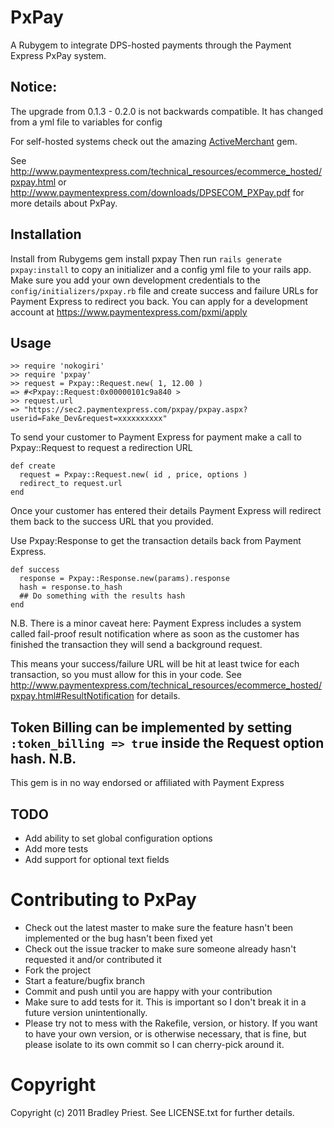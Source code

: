 PxPay
=======
A Rubygem to integrate DPS-hosted payments through the Payment Express PxPay system.

Notice:
-------
The upgrade from 0.1.3 - 0.2.0 is not backwards compatible. It has changed from a yml file to variables for config

For self-hosted systems check out the amazing [ActiveMerchant](https://www.github.com/Shopify/active_merchant) gem.

See <http://www.paymentexpress.com/technical_resources/ecommerce_hosted/pxpay.html> or <http://www.paymentexpress.com/downloads/DPSECOM_PXPay.pdf> for more details about PxPay.

Installation
------------
Install from Rubygems
    gem install pxpay
Then run `rails generate pxpay:install` to copy an initializer and a config yml file to your rails app.
Make sure you add your own development credentials to the `config/initializers/pxpay.rb` file and create success and failure URLs for Payment Express to redirect you back.
You can apply for a development account at <https://www.paymentexpress.com/pxmi/apply>


Usage
-----
    >> require 'nokogiri'
    >> require 'pxpay'
    >> request = Pxpay::Request.new( 1, 12.00 )
    => #<Pxpay::Request:0x00000101c9a840 >
    >> request.url
    => "https://sec2.paymentexpress.com/pxpay/pxpay.aspx?userid=Fake_Dev&request=xxxxxxxxxx"


To send your customer to Payment Express for payment make a call to Pxpay::Request to request a redirection URL

    def create
      request = Pxpay::Request.new( id , price, options )
      redirect_to request.url
    end

Once your customer has entered their details Payment Express will redirect them back to the success URL that you provided.

Use Pxpay:Response to get the transaction details back from Payment Express.

    def success
      response = Pxpay::Response.new(params).response
      hash = response.to_hash
      ## Do something with the results hash
    end

N.B. There is a minor caveat here: Payment Express includes a system called fail-proof result notification where as soon as the customer has finished the transaction they will send a background request.

This means your success/failure URL will be hit at least twice for each transaction, so you must allow for this in your code. See <http://www.paymentexpress.com/technical_resources/ecommerce_hosted/pxpay.html#ResultNotification> for details.


Token Billing can be implemented by setting `:token_billing => true` inside the Request option hash.
N.B.
----

This gem is in no way endorsed or affiliated with Payment Express

TODO
----
* Add ability to set global configuration options
* Add more tests
* Add support for optional text fields

Contributing to PxPay
=====================
* Check out the latest master to make sure the feature hasn't been implemented or the bug hasn't been fixed yet
* Check out the issue tracker to make sure someone already hasn't requested it and/or contributed it
* Fork the project
* Start a feature/bugfix branch
* Commit and push until you are happy with your contribution
* Make sure to add tests for it. This is important so I don't break it in a future version unintentionally.
* Please try not to mess with the Rakefile, version, or history. If you want to have your own version, or is otherwise necessary, that is fine, but please isolate to its own commit so I can cherry-pick around it.

Copyright
=========

Copyright (c) 2011 Bradley Priest. See LICENSE.txt for
further details.


